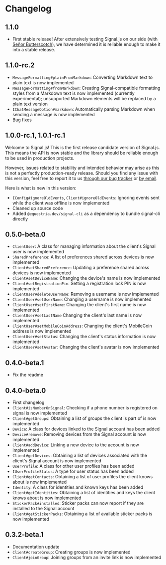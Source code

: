 # Changelog

## 1.1.0

* First stable release! After extensively testing Signal.js on our side (with [Señor Butterscotch](https://git.equestria.dev/equestria.dev/butterscotch)), we have determined it is reliable enough to make it into a stable release.

## 1.1.0-rc.2

* `MessageFormatting#plainFromMarkdown`: Converting Markdown text to plain text is now implemented
* `MessageFormatting#fromMarkdown`: Creating Signal-compatible formatting styles from a Markdown text is now implemented (currently experimental); unsupported Markdown elements will be replaced by a plain text version
* `IChatMessageOption#markdown`: Automatically parsing Markdown when sending a message is now implemented
* Bug fixes

## 1.0.0-rc.1, 1.0.1-rc.1

Welcome to Signal.js! This is the first release candidate version of Signal.js. This means the API is now stable and the library should be reliable enough to be used in production projects.

However, issues related to stability and intended behavior may arise as this is not a perfectly production-ready release. Should you find any issue with this version, feel free to report it to us [through our bug tracker](https://bugs.equestria.dev/issues/SGJS) or [by email](mailto:hello@equestria.dev).

Here is what is new in this version:

* `IConfig#ignoreOldEvents`, `Client#ignoreOldEvents`: Ignoring events sent while the client was offline is now implemented
* Cleaned up source code
* Added `@equestria.dev/signal-cli` as a dependency to bundle signal-cli directly

## 0.5.0-beta.0

* `ClientUser`: A class for managing information about the client's Signal user is now implemented
* `SharedPreference`: A list of preferences shared across devices is now implemented
* `Client#setSharedPreference`: Updating a preference shared across devices is now implemented
* `Client#setDeviceName`: Changing the device's name is now implemented
* `Client#setRegistrationPin`: Setting a registration lock PIN is now implemented
* `ClientUser#deleteUserName`: Removing a username is now implemented
* `ClientUser#setUserName`: Changing a username is now implemented
* `ClientUser#setFirstName`: Changing the client's first name is now implemented
* `ClientUser#setLastName` Changing the client's last name is now implemented
* `ClientUser#setMobileCoinAddress`: Changing the client's MobileCoin address is now implemented
* `ClientUser#setStatus`: Changing the client's status information is now implemented
* `ClientUser#setAvatar`: Changing the client's avatar is now implemented

## 0.4.0-beta.1

* Fix the readme

## 0.4.0-beta.0

* First changelog
* `Client#isNumberOnSignal`: Checking if a phone number is registered on signal is now implemented
* `Client#getGroups`: Obtaining a list of groups the client is part of is now implemented
* `Device`: A class for devices linked to the Signal account has been added
* `Device#remove`: Removing devices from the Signal account is now implemented
* `Client#addDevice`: Linking a new device to the account is now implemented
* `Client#getDevices`: Obtaining a list of devices associated with the client's Signal account is now implemented
* `UserProfile`: A class for other user profiles has been added
* `IUserProfileStatus`: A type for user status has been added
* `Client#getContacts`: Obtaining a list of user profiles the client knows about is now implemented
* `Identity`: A class for identities and known keys has been added
* `Client#getIdentities`: Obtaining a list of identities and keys the client knows about is now implemented
* `StickerPack#installed`: Sticker packs can now report if they are installed to the Signal account
* `Client#getStickerPacks`: Obtaining a list of available sticker packs is now implemented

## 0.3.2-beta.1

* Documentation update
* `Client#createGroup`: Creating groups is now implemented
* `Client#joinGroup`: Joining groups from an invite link is now implemented
